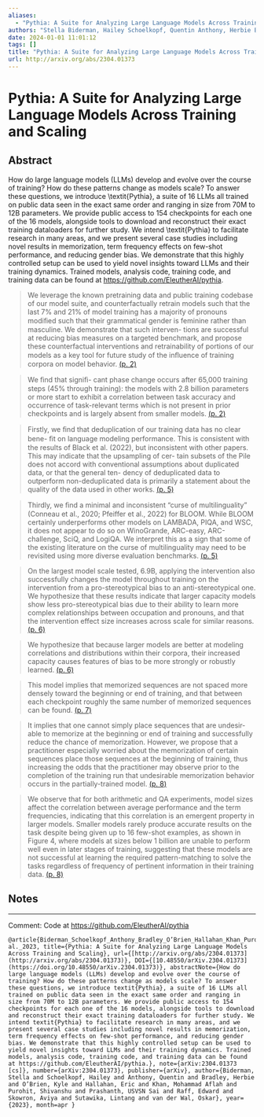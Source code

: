 ```yaml
---
aliases:
  - "Pythia: A Suite for Analyzing Large Language Models Across Training and Scaling"
authors: "Stella Biderman, Hailey Schoelkopf, Quentin Anthony, Herbie Bradley, Kyle O'Brien, Eric Hallahan, Mohammad Aflah Khan, Shivanshu Purohit, USVSN Sai Prashanth, Edward Raff, Aviya Skowron, Lintang Sutawika, Oskar van der Wal"
date: 2024-01-01 11:01:12
tags: []
title: "Pythia: A Suite for Analyzing Large Language Models Across Training and Scaling"
url: http://arxiv.org/abs/2304.01373
---
```


# Pythia: A Suite for Analyzing Large Language Models Across Training and Scaling

## Abstract
How do large language models (LLMs) develop and evolve over the course of training? How do these patterns change as models scale? To answer these questions, we introduce \textit{Pythia}, a suite of 16 LLMs all trained on public data seen in the exact same order and ranging in size from 70M to 12B parameters. We provide public access to 154 checkpoints for each one of the 16 models, alongside tools to download and reconstruct their exact training dataloaders for further study. We intend \textit{Pythia} to facilitate research in many areas, and we present several case studies including novel results in memorization, term frequency effects on few-shot performance, and reducing gender bias. We demonstrate that this highly controlled setup can be used to yield novel insights toward LLMs and their training dynamics. Trained models, analysis code, training code, and training data can be found at https://github.com/EleutherAI/pythia.

> We leverage the known pretraining data and public training codebase of our model suite, and counterfactually retrain models such that the last 7% and 21% of model training has a majority of pronouns modiﬁed such that their grammatical gender is feminine rather than masculine. We demonstrate that such interven- tions are successful at reducing bias measures on a targeted benchmark, and propose these counterfactual interventions and retrainability of portions of our models as a key tool for future study of the inﬂuence of training corpora on model behavior. [(p. 2)](zotero://open-pdf/library/items/JP79AKQG?page=2)

> We ﬁnd that signiﬁ- cant phase change occurs after 65,000 training steps (45% through training): the models with 2.8 billion parameters or more start to exhibit a correlation between task accuracy and occurrence of task-relevant terms which is not present in prior checkpoints and is largely absent from smaller models. [(p. 2)](zotero://open-pdf/library/items/JP79AKQG?page=2)

> Firstly, we ﬁnd that deduplication of our training data has no clear bene- ﬁt on language modeling performance. This is consistent with the results of Black et al. (2022), but inconsistent with other papers. This may indicate that the upsampling of cer- tain subsets of the Pile does not accord with conventional assumptions about duplicated data, or that the general ten- dency of deduplicated data to outperform non-deduplicated data is primarily a statement about the quality of the data used in other works. [(p. 5)](zotero://open-pdf/library/items/JP79AKQG?page=5)

> Thirdly, we ﬁnd a minimal and inconsistent “curse of multilinguality” (Conneau et al., 2020; Pfeiffer et al., 2022) for BLOOM. While BLOOM certainly underperforms other models on LAMBADA, PIQA, and WSC, it does not appear to do so on WinoGrande, ARC-easy, ARC-challenge, SciQ, and LogiQA. We interpret this as a sign that some of the existing literature on the curse of multilinguality may need to be revisited using more diverse evaluation benchmarks. [(p. 5)](zotero://open-pdf/library/items/JP79AKQG?page=5)

> On the largest model scale tested, 6.9B, applying the intervention also successfully changes the model throughout training on the intervention from a pro-stereotypical bias to an anti-stereotypical one. We hypothesize that these results indicate that larger capacity models show less pro-stereotypical bias due to their ability to learn more complex relationships between occupation and pronouns, and that the intervention effect size increases across scale for similar reasons. [(p. 6)](zotero://open-pdf/library/items/JP79AKQG?page=6)

> We hypothesize that because larger models are better at modeling correlations and distributions within their corpora, their increased capacity causes features of bias to be more strongly or robustly learned. [(p. 6)](zotero://open-pdf/library/items/JP79AKQG?page=6)

> This model implies that memorized sequences are not spaced more densely toward the beginning or end of training, and that between each checkpoint roughly the same number of memorized sequences can be found. [(p. 7)](zotero://open-pdf/library/items/JP79AKQG?page=7)

> It implies that one cannot simply place sequences that are undesir- able to memorize at the beginning or end of training and successfully reduce the chance of memorization. However, we propose that a practitioner especially worried about the memorization of certain sequences place those sequences at the beginning of training, thus increasing the odds that the practitioner may observe prior to the completion of the training run that undesirable memorization behavior occurs in the partially-trained model. [(p. 8)](zotero://open-pdf/library/items/JP79AKQG?page=8)

> We observe that for both arithmetic and QA experiments, model sizes affect the correlation between average performance and the term frequencies, indicating that this correlation is an emergent property in larger models. Smaller models rarely produce accurate results on the task despite being given up to 16 few-shot examples, as shown in Figure 4, where models at sizes below 1 billion are unable to perform well even in later stages of training, suggesting that these models are not successful at learning the required pattern-matching to solve the tasks regardless of frequency of pertinent information in their training data. [(p. 8)](zotero://open-pdf/library/items/JP79AKQG?page=8)

## Notes

---
Comment: Code at https://github.com/EleutherAI/pythia

```
@article{Biderman_Schoelkopf_Anthony_Bradley_O’Brien_Hallahan_Khan_Purohit_Prashanth_Raff_et al._2023, title={Pythia: A Suite for Analyzing Large Language Models Across Training and Scaling}, url={[http://arxiv.org/abs/2304.01373](http://arxiv.org/abs/2304.01373)}, DOI={[10.48550/arXiv.2304.01373](https://doi.org/10.48550/arXiv.2304.01373)}, abstractNote={How do large language models (LLMs) develop and evolve over the course of training? How do these patterns change as models scale? To answer these questions, we introduce textit{Pythia}, a suite of 16 LLMs all trained on public data seen in the exact same order and ranging in size from 70M to 12B parameters. We provide public access to 154 checkpoints for each one of the 16 models, alongside tools to download and reconstruct their exact training dataloaders for further study. We intend textit{Pythia} to facilitate research in many areas, and we present several case studies including novel results in memorization, term frequency effects on few-shot performance, and reducing gender bias. We demonstrate that this highly controlled setup can be used to yield novel insights toward LLMs and their training dynamics. Trained models, analysis code, training code, and training data can be found at https://github.com/EleutherAI/pythia.}, note={arXiv:2304.01373 [cs]}, number={arXiv:2304.01373}, publisher={arXiv}, author={Biderman, Stella and Schoelkopf, Hailey and Anthony, Quentin and Bradley, Herbie and O’Brien, Kyle and Hallahan, Eric and Khan, Mohammad Aflah and Purohit, Shivanshu and Prashanth, USVSN Sai and Raff, Edward and Skowron, Aviya and Sutawika, Lintang and van der Wal, Oskar}, year={2023}, month=apr }
```